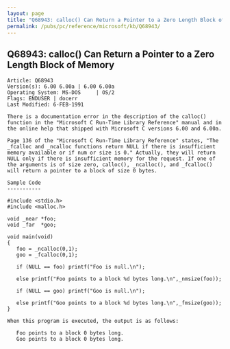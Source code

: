 ```yaml
---
layout: page
title: "Q68943: calloc() Can Return a Pointer to a Zero Length Block of Memory"
permalink: /pubs/pc/reference/microsoft/kb/Q68943/
---
```


## Q68943: calloc() Can Return a Pointer to a Zero Length Block of Memory

	Article: Q68943
	Version(s): 6.00 6.00a | 6.00 6.00a
	Operating System: MS-DOS     | OS/2
	Flags: ENDUSER | docerr
	Last Modified: 6-FEB-1991
	
	There is a documentation error in the description of the calloc()
	function in the "Microsoft C Run-Time Library Reference" manual and in
	the online help that shipped with Microsoft C versions 6.00 and 6.00a.
	
	Page 136 of the "Microsoft C Run-Time Library Reference" states, "The
	_fcalloc and _ncalloc functions return NULL if there is insufficient
	memory available or if num or size is 0." Actually, they will return
	NULL only if there is insufficient memory for the request. If one of
	the arguments is of size zero, calloc(), _ncalloc(), and _fcalloc()
	will return a pointer to a block of size 0 bytes.
	
	Sample Code
	-----------
	
	#include <stdio.h>
	#include <malloc.h>
	
	void _near *foo;
	void _far  *goo;
	
	void main(void)
	{
	   foo = _ncalloc(0,1);
	   goo = _fcalloc(0,1);
	
	   if (NULL == foo) printf("Foo is null.\n");
	
	   else printf("Foo points to a block %d bytes long.\n",_nmsize(foo));
	
	   if (NULL == goo) printf("Goo is null.\n");
	
	   else printf("Goo points to a block %d bytes long.\n",_fmsize(goo));
	}
	
	When this program is executed, the output is as follows:
	
	   Foo points to a block 0 bytes long.
	   Goo points to a block 0 bytes long.
